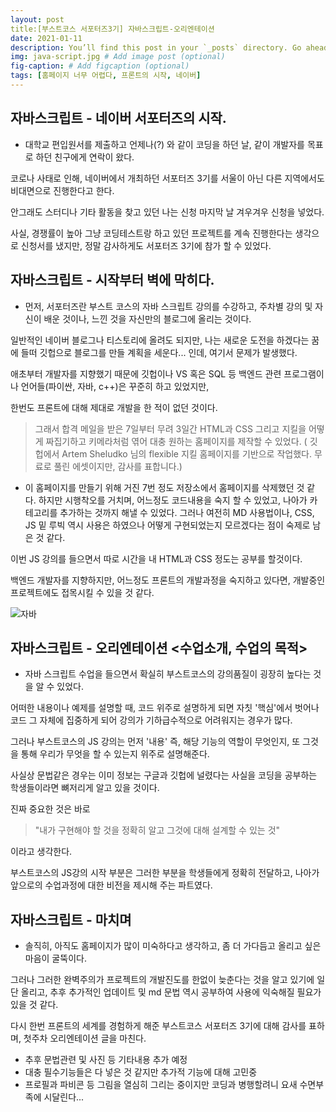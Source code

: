 ```yaml
---
layout: post
title:[부스트코스 서포터즈3기] 자바스크립트-오리엔테이션
date: 2021-01-11
description: You’ll find this post in your `_posts` directory. Go ahead and edit it and re-build the site to see your changes. # Add post description (optional)
img: java-script.jpg # Add image post (optional)
fig-caption: # Add figcaption (optional)
tags: [홈페이지 너무 어렵다, 프론트의 시작, 네이버]
---
```


## 자바스크립트 - 네이버 서포터즈의 시작.

* 대학교 편입원서를 제출하고 언제나(?) 와 같이 코딩을 하던 날, 같이 개발자를 목표로 하던 친구에게 연락이 왔다. 

코로나 사태로 인해, 네이버에서 개최하던 서포터즈 3기를 서울이 아닌 다른 지역에서도 비대면으로 진행한다고 한다. 

안그래도 스터디나 기타 활동을 찾고 있던 나는 신청 마지막 날 겨우겨우 신청을 넣었다.

사실, 경쟁률이 높아 그냥 코딩테스트랑 하고 있던 프로젝트를 계속 진행한다는 생각으로 신청서를 냈지만, 정말 감사하게도 서포터즈 3기에 참가 할 수 있었다.


## 자바스크립트 - 시작부터 벽에 막히다.

* 먼저, 서포터즈란 부스트 코스의 자바 스크립트 강의를 수강하고, 주차별 강의 및 자신이 배운 것이나, 느낀 것을 자신만의 블로그에 올리는 것이다. 

일반적인 네이버 블로그나 티스토리에 올려도 되지만, 나는 새로운 도전을 하겠다는 꿈에 들떠 깃헙으로 블로그를 만들 계획을 세운다... 인데, 여기서 문제가 발생했다.

애초부터 개발자를 지향했기 때문에 깃헙이나 VS 혹은 SQL 등 백엔드 관련 프로그램이나 언어들(파이싼, 자바, c++)은 꾸준히 하고 있었지만,

한번도 프론트에 대해 제대로 개발을 한 적이 없던 것이다.

>그래서 합격 메일을 받은 7일부터 무려 3일간 HTML과 CSS 그리고 지킬을 어떻게 짜집기하고 키메라처럼 엮어 대충 원하는 홈페이지를 제작할 수 있었다.
>( 깃헙에서 Artem Sheludko 님의 flexible 지킬 홈페이지를 기반으로 작업했다. 무료로 풀린 에셋이지만, 감사를 표합니다.) 

* 이 홈페이지를 만들기 위해 거진 7번 정도 저장소에서 홈페이지를 삭제했던 것 같다. 하지만 시행착오를 거치며, 어느정도 코드내용을 숙지 할 수 있었고, 나아가 카테고리를 추가하는 것까지 해낼 수 있었다. 그러나 여전히 MD 사용법이나, CSS, JS 밑 루빅 역시 사용은 하였으나 어떻게 구현되었는지 모르겠다는 점이 숙제로 남은 것 같다. 

이번 JS 강의를 들으면서 따로 시간을 내 HTML과 CSS 정도는 공부를 할것이다. 

백엔드 개발자를 지향하지만, 어느정도 프론트의 개발과정을 숙지하고 있다면, 개발중인 프로젝트에도 접목시킬 수 있을 것 같다.


![자바]({{site.baseurl}}/assets/img/js-1.png)



## 자바스크립트 - 오리엔테이션 <수업소개, 수업의 목적>

* 자바 스크립트 수업을 들으면서 확실히 부스트코스의 강의품질이 굉장히 높다는 것을 알 수 있었다. 
 
어떠한 내용이나 예제를 설명할 때, 코드 위주로 설명하게 되면 자칫 '핵심'에서 벗어나 코드 그 자체에 집중하게 되어 강의가 기하급수적으로 어려워지는 경우가 많다.

그러나 부스트코스의 JS 강의는 먼저 '내용' 즉, 해당 기능의 역할이 무엇인지, 또 그것을 통해 우리가 무엇을 할 수 있는지 위주로 설명해준다. 

사실상 문법같은 경우는 이미 정보는 구글과 깃헙에 널렸다는 사실을 코딩을 공부하는 학생들이라면 뼈저리게 알고 있을 것이다. 

진짜 중요한 것은 바로 

>"내가 구현해야 할 것을 정확히 알고 그것에 대해 설계할 수 있는 것"

이라고 생각한다. 

부스트코스의 JS강의 시작 부분은 그러한 부분을 학생들에게 정확히 전달하고, 나아가 앞으로의 수업과정에 대한 비전을 제시해 주는 파트였다.

## 자바스크립트 - 마치며

* 솔직히, 아직도 홈페이지가 많이 미숙하다고 생각하고, 좀 더 가다듬고 올리고 싶은 마음이 굴뚝이다.

그러나 그러한 완벽주의가 프로젝트의 개발진도를 한없이 늦춘다는 것을 알고 있기에 일단 올리고, 추후 추가적인 업데이트 및 md 문법 역시 공부하여 사용에 익숙해질 필요가 있을 것 같다.

다시 한번 프론트의 세계를 경험하게 해준 부스트코스 서포터즈 3기에 대해 감사를 표하며, 첫주차 오리엔테이션 글을 마친다.

* 추후 문법관련 및 사진 등 기타내용 추가 예정
* 대충 필수기능들은 다 넣은 것 같지만 추가적 기능에 대해 고민중
* 프로필과 파비콘 등 그림을 열심히 그리는 중이지만 코딩과 병행할려니 요새 수면부족에 시달린다...
